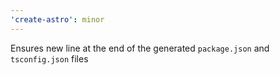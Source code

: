 ```yaml
---
'create-astro': minor
---
```


Ensures new line at the end of the generated `package.json` and `tsconfig.json` files
